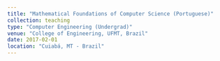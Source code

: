 ```yaml
---
title: "Mathematical Foundations of Computer Science (Portuguese)"
collection: teaching
type: "Computer Engineering (Undergrad)"
venue: "College of Engineering, UFMT, Brazil"
date: 2017-02-01
location: "Cuiabá, MT - Brazil"
---
```

